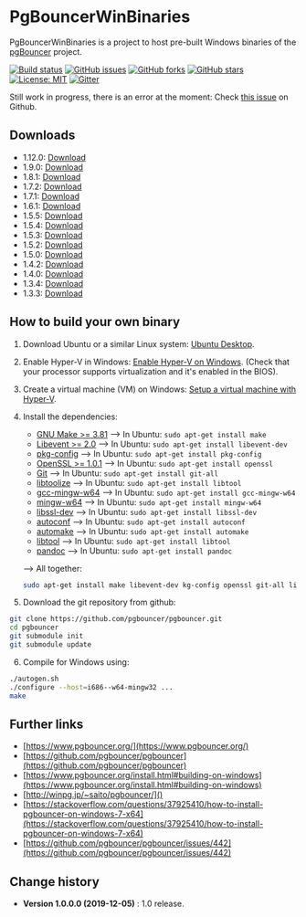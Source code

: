 PgBouncerWinBinaries
====================================

PgBouncerWinBinaries is a project to host pre-built Windows binaries of the [pgBouncer](https://www.pgbouncer.org/) project.

[![Build status](https://ci.appveyor.com/api/projects/status/502wxfe78xcfihm9?svg=true)](https://ci.appveyor.com/project/SeppPenner/pgbouncerwinbinaries)
[![GitHub issues](https://img.shields.io/github/issues/SeppPenner/PgBouncerWinBinaries.svg)](https://github.com/SeppPenner/PgBouncerWinBinaries/issues)
[![GitHub forks](https://img.shields.io/github/forks/SeppPenner/PgBouncerWinBinaries.svg)](https://github.com/SeppPenner/PgBouncerWinBinaries/network)
[![GitHub stars](https://img.shields.io/github/stars/SeppPenner/PgBouncerWinBinaries.svg)](https://github.com/SeppPenner/PgBouncerWinBinaries/stargazers)
[![License: MIT](https://img.shields.io/badge/License-MIT-blue.svg)](https://raw.githubusercontent.com/SeppPenner/PgBouncerWinBinaries/master/License.txt)
[![Gitter](https://badges.gitter.im/PgBouncerWinBinaries/community.svg)](https://gitter.im/PgBouncerWinBinaries/community?utm_source=badge&utm_medium=badge&utm_campaign=pr-badge)

Still work in progress, there is an error at the moment: Check [this issue](https://github.com/pgbouncer/pgbouncer/issues/442) on Github.

## Downloads
* 1.12.0: [Download](/Downloads_Saito/pgbouncer-1.12.0-win-x64.zip)
* 1.9.0: [Download](/Downloads_Saito/pgbouncer-1.9.0-win32.zip)
* 1.8.1: [Download](/Downloads_Saito/pgbouncer-1.8.1-win32.zip)
* 1.7.2: [Download](/Downloads_Saito/pgbouncer-1.7.2-win32.zip)
* 1.7.1: [Download](/Downloads_Saito/pgbouncer-1.7.1-win32.zip)
* 1.6.1: [Download](/Downloads_Saito/pgbouncer-1.6.1-win32.zip)
* 1.5.5: [Download](/Downloads_Saito/pgbouncer-1.5.5-win32.zip)
* 1.5.4: [Download](/Downloads_Saito/pgbouncer-1.5.4-win32.zip)
* 1.5.3: [Download](/Downloads_Saito/pgbouncer-1.5.3-win32.zip)
* 1.5.2: [Download](/Downloads_Saito/pgbouncer-1.5.2-win32.zip)
* 1.5.0: [Download](/Downloads_Saito/pgbouncer-1.5-win32.zip)
* 1.4.2: [Download](/Downloads_Saito/pgbouncer-1.4.2-win32.zip)
* 1.4.0: [Download](/Downloads_Saito/pgbouncer-1.4-win32.zip)
* 1.3.4: [Download](/Downloads_Saito/pgbouncer-1.3.4-win32.zip)
* 1.3.3: [Download](/Downloads_Saito/pgbouncer-1.3.3-win32.zip)

## How to build your own binary
1. Download Ubuntu or a similar Linux system: [Ubuntu Desktop](https://ubuntu.com/download/desktop).
2. Enable Hyper-V in Windows: [Enable Hyper-V on Windows](https://docs.microsoft.com/en-US/virtualization/hyper-v-on-windows/quick-start/enable-hyper-v). (Check that your processor supports virtualization and it's enabled in the BIOS).
3. Create a virtual machine (VM) on Windows: [Setup a virtual machine with Hyper-V](https://docs.microsoft.com/en-US/virtualization/hyper-v-on-windows/quick-start/quick-create-virtual-machine).
4. Install the dependencies:
	* [GNU Make >= 3.81](https://www.gnu.org/software/make/) --> In Ubuntu: `sudo apt-get install make`
	* [Libevent >= 2.0](http://libevent.org/) --> In Ubuntu: `sudo apt-get install libevent-dev`
	* [pkg-config](https://www.freedesktop.org/wiki/Software/pkg-config/) --> In Ubuntu: `sudo apt-get install pkg-config`
	* [OpenSSL >= 1.0.1](https://www.openssl.org/) --> In Ubuntu: `sudo apt-get install openssl`
	* [Git](https://git-scm.com/book/en/v2/Getting-Started-Installing-Git) --> In Ubuntu: `sudo apt-get install git-all`
	* [libtoolize](https://manpages.debian.org/stretch/libtool/libtoolize.1.en.html) --> In Ubuntu: `sudo apt-get install libtool`
	* [gcc-mingw-w64](http://mingw-w64.org/doku.php) --> In Ubuntu: `sudo apt-get install gcc-mingw-w64`
	* [mingw-w64](http://mingw-w64.org/doku.php) --> In Ubuntu: `sudo apt-get install mingw-w64`
	* [libssl-dev](https://packages.debian.org/de/jessie/libssl-dev) --> In Ubuntu: `sudo apt-get install libssl-dev`
	* [autoconf](https://www.gnu.org/software/autoconf/) --> In Ubuntu: `sudo apt-get install autoconf`
	* [automake](https://www.gnu.org/software/automake/) --> In Ubuntu: `sudo apt-get install automake`
	* [libtool](https://www.gnu.org/software/libtool/) --> In Ubuntu: `sudo apt-get install libtool`
	* [pandoc](https://pandoc.org/) --> In Ubuntu: `sudo apt-get install pandoc`
	
	--> All together:
	
	```bash
	sudo apt-get install make libevent-dev kg-config openssl git-all libtool gcc-mingw-w64 mingw-w64 libssl-dev autoconf automake libtool pandoc
	```
	
5. Download the git repository from github: 
```bash
git clone https://github.com/pgbouncer/pgbouncer.git
cd pgbouncer
git submodule init
git submodule update
```

6. Compile for Windows using:
```bash
./autogen.sh
./configure --host=i686--w64-mingw32 ...
make
```

## Further links
* [https://www.pgbouncer.org/](https://www.pgbouncer.org/)
* [https://github.com/pgbouncer/pgbouncer](https://github.com/pgbouncer/pgbouncer)
* [https://www.pgbouncer.org/install.html#building-on-windows](https://www.pgbouncer.org/install.html#building-on-windows)
* [http://winpg.jp/~saito/pgbouncer/]()
* [https://stackoverflow.com/questions/37925410/how-to-install-pgbouncer-on-windows-7-x64](https://stackoverflow.com/questions/37925410/how-to-install-pgbouncer-on-windows-7-x64)
* [https://github.com/pgbouncer/pgbouncer/issues/442](https://github.com/pgbouncer/pgbouncer/issues/442)

Change history
--------------

* **Version 1.0.0.0 (2019-12-05)** : 1.0 release.
